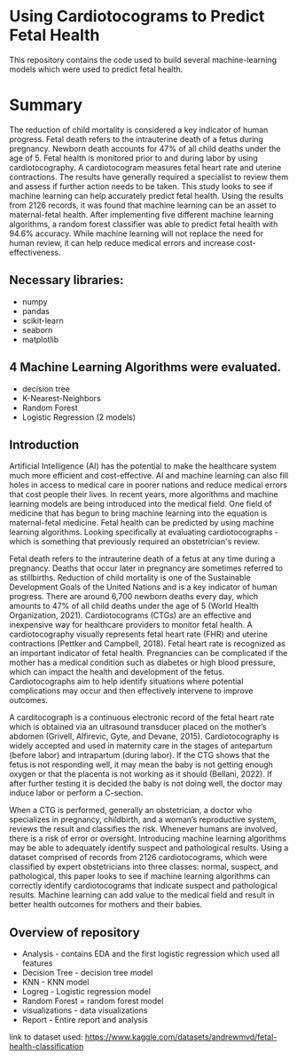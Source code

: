 # Using Cardiotocograms to Predict Fetal Health

This repository contains the code used to build several machine-learning models which were used to predict fetal health. 

# Summary
The reduction of child mortality is considered a key indicator of human progress. Fetal death refers to the intrauterine death of a fetus during pregnancy. Newborn death accounts for 47% of all child deaths under the age of 5. Fetal health is monitored prior to and during labor by using cardiotocography. A cardiotocogram measures fetal heart rate and uterine contractions. The results have generally required a specialist to review them and assess if further action needs to be taken. This study looks to see if machine learning can help accurately predict fetal health. Using the results from 2126 records, it was found that machine learning can be an asset to maternal-fetal health. After implementing five different machine learning algorithms, a random forest classifier was able to predict fetal health with 94.6% accuracy. While machine learning will not replace the need for human review, it can help reduce medical errors and increase cost-effectiveness. 

## Necessary libraries:
- numpy
- pandas
- scikit-learn
- seaborn
- matplotlib

## 4 Machine Learning Algorithms were evaluated. 
- decision tree
- K-Nearest-Neighbors
- Random Forest
- Logistic Regression (2 models)

## Introduction

Artificial Intelligence (AI) has the potential to make the healthcare system much more efficient and cost-effective. AI and machine learning can also fill holes in access to medical care in poorer nations and reduce medical errors that cost people their lives. In recent years, more algorithms and machine learning models are being introduced into the medical field. One field of medicine that has begun to bring machine learning into the equation is maternal-fetal medicine. Fetal health can be predicted by using machine learning algorithms. Looking specifically at evaluating cardiotocographs - which is something that previously required an obstetrician's review. 

 Fetal death refers to the intrauterine death of a fetus at any time during a pregnancy. Deaths that occur later in pregnancy are sometimes referred to as stillbirths. Reduction of child mortality is one of the Sustainable Development Goals of the United Nations and is a key indicator of human progress. There are around 6,700 newborn deaths every day, which amounts to 47% of all child deaths under the age of 5 (World Health Organization, 2021). Cardiotocograms (CTGs) are an effective and inexpensive way for healthcare providers to monitor fetal health. A cardiotocography visually represents fetal heart rate (FHR) and uterine contractions (Pettker and Campbell, 2018). Fetal heart rate is recognized as an important indicator of fetal health. Pregnancies can be complicated if the mother has a medical condition such as diabetes or high blood pressure, which can impact the health and development of the fetus. Cardiotocographs aim to help identify situations where potential complications may occur and then effectively intervene to improve outcomes.
 
 A carditocograph is a continuous electronic record of the fetal heart rate which is obtained via an ultrasound transducer placed on the mother’s abdomen (Grivell, Alfirevic, Gyte, and Devane, 2015). Cardiotocography is widely accepted and used in maternity care in the stages of antepartum (before labor) and intrapartum (during labor). If the CTG shows that the fetus is not responding well, it may mean the baby is not getting enough oxygen or that the placenta is not working as it should (Bellani, 2022). If after further testing it is decided the baby is not doing well, the doctor may induce labor or perform a C-section. 
 
  When a CTG is performed, generally an obstetrician, a doctor who specializes in pregnancy, childbirth, and a woman’s reproductive system, reviews the result and classifies the risk. Whenever humans are involved, there is a risk of error or oversight. Introducing machine learning algorithms may be able to adequately identify suspect and pathological results. Using a dataset comprised of records from 2126 cardiotocograms, which were classified by expert obstetricians into three classes: normal, suspect, and pathological, this paper looks to see if machine learning algorithms can correctly identify cardiotocograms that indicate suspect and pathological results. Machine learning can add value to the medical field and result in better health outcomes for mothers and their babies. 

## Overview of repository 
- Analysis - contains EDA and the first logistic regression which used all features
- Decision Tree - decision tree model
- KNN - KNN model
- Logreg - Logistic regression model
- Random Forest = random forest model
- visualizations - data visualizations
- Report - Entire report and analysis 


link to dataset used: https://www.kaggle.com/datasets/andrewmvd/fetal-health-classification
